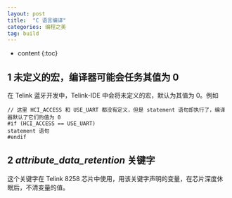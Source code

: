 ```yaml
---
layout: post
title:  "C 语言编译"
categories: 编程之美
tag: build 
---
```


* content
{:toc}


## 1 未定义的宏，编译器可能会任务其值为 0

在 Telink 蓝牙开发中，Telink-IDE 中会将未定义的宏，默认为其值为 0。例如

    // 这里 HCI_ACCESS 和 USE_UART 都没有定义，但是 statement 语句却执行了，编译器默认了它们的值为 0
    #if (HCI_ACCESS == USE_UART)
    statement 语句            
    #endif
    
## 2 _attribute_data_retention_ 关键字

这个关键字在 Telink 8258 芯片中使用，用该关键字声明的变量，在芯片深度休眠后，不清变量的值。